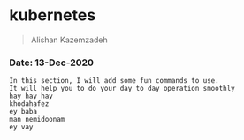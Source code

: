 # kubernetes
> Alishan Kazemzadeh
### Date: 13-Dec-2020

```
In this section, I will add some fun commands to use.
It will help you to do your day to day operation smoothly
hay hay hay
khodahafez
ey baba
man nemidoonam
ey vay
```
